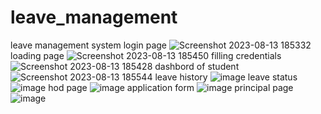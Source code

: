 # leave_management
leave management system
login page   ![Screenshot 2023-08-13 185332](https://github.com/Gowtham-manickam/leave_management/assets/114084554/9c35c512-7909-42d6-9102-213a479096b4)
 loading page ![Screenshot 2023-08-13 185450](https://github.com/Gowtham-manickam/leave_management/assets/114084554/e5c9be37-255a-4ef2-9558-8626ba37131f)
filling credentials  ![Screenshot 2023-08-13 185428](https://github.com/Gowtham-manickam/leave_management/assets/114084554/3cd4aaec-cccd-4bb2-ae99-1a912812933d)
dashbord of student ![Screenshot 2023-08-13 185544](https://github.com/Gowtham-manickam/leave_management/assets/114084554/344c0c20-3f26-4da6-a921-77ceac7194a2)
 leave history ![image](https://github.com/Gowtham-manickam/leave_management/assets/114084554/9d73c040-1636-477d-8920-b4510300c0e1)
 leave status  ![image](https://github.com/Gowtham-manickam/leave_management/assets/114084554/d2916d19-a065-4fe7-beba-84226c0e2e7e)
hod page ![image](https://github.com/Gowtham-manickam/leave_management/assets/114084554/cc0bcf86-ba22-40cf-ab6b-94e484f9fbb3)
application form ![image](https://github.com/Gowtham-manickam/leave_management/assets/114084554/6dd213ac-e525-4518-b297-e863b22fafc0)
principal page ![image](https://github.com/Gowtham-manickam/leave_management/assets/114084554/209208ff-7e22-477e-adea-302af2e7ec43)
